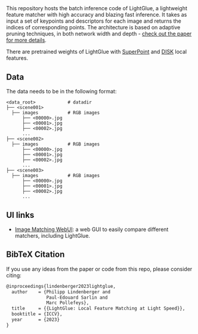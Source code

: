 
##

This repository hosts the batch inference code of LightGlue, a lightweight feature matcher with high accuracy and blazing fast inference. It takes as input a set of keypoints and descriptors for each image and returns the indices of corresponding points. The architecture is based on adaptive pruning techniques, in both network width and depth - [check out the paper for more details](https://arxiv.org/pdf/2306.13643.pdf).



There are pretrained weights of LightGlue with [SuperPoint](https://arxiv.org/abs/1712.07629) and [DISK](https://arxiv.org/abs/2006.13566) local features.




## Data

The data needs to be in the following format:

```
<data_root>            # datadir 
├── <scene001>             
  ├── images           # RGB images
      ├── <00000>.jpg     
      ├── <00001>.jpg
      ├── <00002>.jpg
      ...
├── <scene002>      
  ├── images           # RGB images
      ├── <00000>.jpg     
      ├── <00001>.jpg
      ├── <00002>.jpg
      ...
├── <scene003>      
  ├── images           # RGB images
      ├── <00000>.jpg     
      ├── <00001>.jpg
      ├── <00002>.jpg
      ...
```



## UI links

- [Image Matching WebUI](https://github.com/Vincentqyw/image-matching-webui): a web GUI to easily compare different matchers, including LightGlue.


## BibTeX Citation
If you use any ideas from the paper or code from this repo, please consider citing:

```txt
@inproceedings{lindenberger2023lightglue,
  author    = {Philipp Lindenberger and
               Paul-Edouard Sarlin and
               Marc Pollefeys},
  title     = {{LightGlue: Local Feature Matching at Light Speed}},
  booktitle = {ICCV},
  year      = {2023}
}
```


